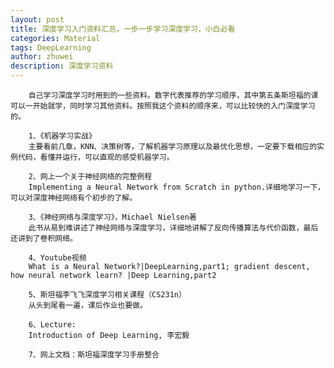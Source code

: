 ```yaml
---
layout: post
title: 深度学习入门资料汇总，一步一步学习深度学习，小白必看
categories: Material
tags: DeepLearning
author: zhuwei
description: 深度学习资料
---
```


                            
        自己学习深度学习时用到的一些资料。数字代表推荐的学习顺序，其中第五条斯坦福的课可以一开始就学，同时学习其他资料。按照我这个资料的顺序来，可以比较快的入门深度学习的。
    
        1、《机器学习实战》
        主要看前几章，KNN、决策树等，了解机器学习原理以及最优化思想，一定要下载相应的实例代码，看懂并运行，可以直观的感受机器学习。
    
        2、网上一个关于神经网络的完整例程
        Implementing a Neural Network from Scratch in python.详细地学习一下，可以对深度神经网络有个初步的了解。
    
        3、《神经网络与深度学习》，Michael Nielsen著
        此书从易到难讲述了神经网络与深度学习，详细地讲解了反向传播算法与代价函数，最后还讲到了卷积网络。
    
        4、Youtube视频
        What is a Neural Network?|DeepLearning,part1; gradient descent, how neural network learn? |Deep Learning,part2
    
        5、斯坦福李飞飞深度学习相关课程（CS231n）
        从头到尾看一遍，课后作业也要做。
    
        6、Lecture:
        Introduction of Deep Learning, 李宏毅
    
        7、网上文档：斯坦福深度学习手册整合
